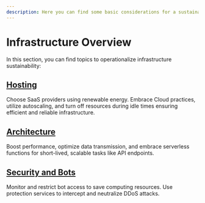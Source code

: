```yaml
---
description: Here you can find some basic considerations for a sustainable infrastructure.
---
```


# Infrastructure Overview

In this section, you can find topics to operationalize infrastructure sustainability:

## [Hosting](hosting.md)

Choose SaaS providers using renewable energy. Embrace Cloud practices, utilize autoscaling, and turn off resources during idle times ensuring efficient and reliable infrastructure.

## [Architecture](architecture.md)

Boost performance, optimize data transmission, and embrace serverless functions for short-lived, scalable tasks like API endpoints.

## [Security and Bots](security-and-bots.md)

Monitor and restrict bot access to save computing resources. Use protection services to intercept and neutralize DDoS attacks.
